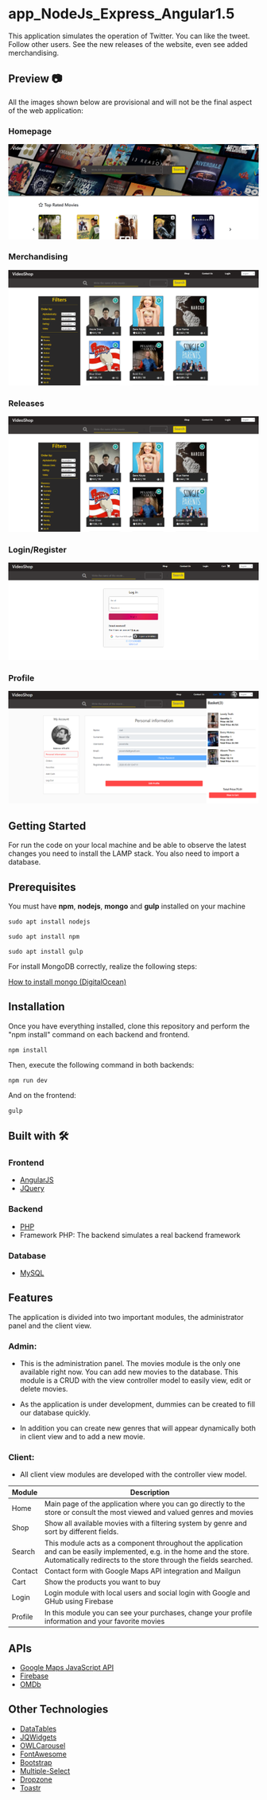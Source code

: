 # app_NodeJs_Express_Angular1.5

This application simulates the operation of Twitter. You can like the tweet. Follow other users. See the new releases of the website, even see added merchandising.

## Preview 📷
All the images shown below are provisional and will not be the final aspect of the web application:
### Homepage
![Preview home](https://github.com/Jooui/movieshop/blob/master/readme%20media/homepage.png)
### Merchandising
![Preview shop](https://github.com/Jooui/movieshop/blob/master/readme%20media/shop.png)
### Releases
![Preview shop](https://github.com/Jooui/movieshop/blob/master/readme%20media/shop.png)
### Login/Register
![Preview login](https://github.com/Jooui/movieshop_fw_php/blob/master/readme%20media/login.png)
### Profile
![Preview profile](https://github.com/Jooui/movieshop_fw_php/blob/master/readme%20media/profile.png)


## Getting Started
For run the code on your local machine and be able to observe the latest changes you need to install the LAMP stack. You also need to import a database.
## Prerequisites

You must have **npm**, **nodejs**, **mongo** and **gulp** installed on your machine
```
sudo apt install nodejs
```
```
sudo apt install npm
```
```
sudo apt install gulp
```

For install MongoDB correctly, realize the following steps:

[How to install mongo (DigitalOcean)](https://www.digitalocean.com/community/tutorials/como-instalar-mongodb-en-ubuntu-18-04-es)

## Installation
Once you have everything installed, clone this repository and perform the "npm install" command on each backend and frontend.
```
npm install
```

Then, execute the following command in both backends:
```
npm run dev
```

And on the frontend:
```
gulp
```

## Built with 🛠️

### Frontend
* [AngularJS](https://developer.mozilla.org/es/docs/Web/JavaScript)
* [JQuery](https://jquery.com/)
### Backend
* [PHP](https://www.php.net/)
* Framework PHP:  The backend simulates a real backend framework
### Database
* [MySQL](https://www.mysql.com/)

## Features
The application is divided into two important modules, the administrator panel and the client view.

### Admin:
* This is the administration panel. The movies module is the only one available right now. You can add new movies to the database. This module is a CRUD with the view controller model to easily view, edit or delete movies.

* As the application is under development, dummies can be created to fill our database quickly.

* In addition you can create new genres that will appear dynamically both in client view and to add a new movie.

### Client:
* All client view modules are developed with the controller view model.

| Module | Description |
| --- | --- |
| Home | Main page of the application where you can go directly to the store or consult the most viewed and valued genres and movies |
| Shop | Show all available movies with a filtering system by genre and sort by different fields. |
| Search | This module acts as a component throughout the application and can be easily implemented, e.g. in the home and the store. Automatically redirects to the store through the fields searched. |
| Contact | Contact form with Google Maps API integration and Mailgun |
| Cart | Show the products you want to buy |
| Login | Login module with local users and social login with Google and GHub using Firebase |
| Profile | In this module you can see your purchases, change your profile information and your favorite movies |


## APIs
* [Google Maps JavaScript API](https://developers.google.com/maps/documentation/javascript/tutorial?hl=es)
* [Firebase](https://firebase.google.com/)
* [OMDb](http://www.omdbapi.com/)


## Other Technologies
* [DataTables](https://datatables.net/)
* [JQWidgets](https://www.jqwidgets.com/)
* [OWLCarousel](https://owlcarousel2.github.io/OwlCarousel2/)
* [FontAwesome](https://fontawesome.com/)
* [Bootstrap](https://getbootstrap.com/)
* [Multiple-Select](http://multiple-select.wenzhixin.net.cn/)
* [Dropzone](https://www.dropzonejs.com/)
* [Toastr](https://codeseven.github.io/toastr/)
